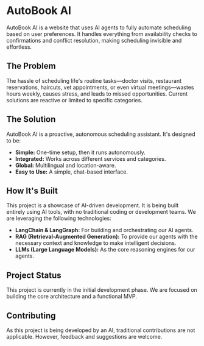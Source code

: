 # AutoBook AI

AutoBook AI is a website that uses AI agents to fully automate scheduling based on user preferences. It handles everything from availability checks to confirmations and conflict resolution, making scheduling invisible and effortless.

## The Problem

The hassle of scheduling life's routine tasks—doctor visits, restaurant reservations, haircuts, vet appointments, or even virtual meetings—wastes hours weekly, causes stress, and leads to missed opportunities. Current solutions are reactive or limited to specific categories.

## The Solution

AutoBook AI is a proactive, autonomous scheduling assistant. It's designed to be:

- **Simple:** One-time setup, then it runs autonomously.
- **Integrated:** Works across different services and categories.
- **Global:** Multilingual and location-aware.
- **Easy to Use:** A simple, chat-based interface.

## How It's Built

This project is a showcase of AI-driven development. It is being built entirely using AI tools, with no traditional coding or development teams. We are leveraging the following technologies:

- **LangChain & LangGraph:** For building and orchestrating our AI agents.
- **RAG (Retrieval-Augmented Generation):** To provide our agents with the necessary context and knowledge to make intelligent decisions.
- **LLMs (Large Language Models):** As the core reasoning engines for our agents.

## Project Status

This project is currently in the initial development phase. We are focused on building the core architecture and a functional MVP.

## Contributing

As this project is being developed by an AI, traditional contributions are not applicable. However, feedback and suggestions are welcome.
